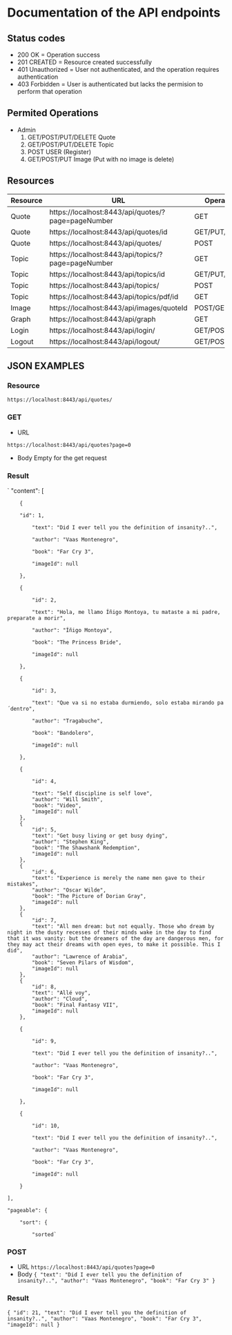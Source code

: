 # Documentation of the API endpoints

## Status codes

- 200 OK = Operation success
- 201 CREATED = Resource created successfully
- 401 Unauthorized = User not authenticated, and the operation requires authentication
- 403 Forbidden = User is authenticated but lacks the permision to perform that operation

## Permited Operations
- Admin
  1. GET/POST/PUT/DELETE Quote
  2. GET/POST/PUT/DELETE Topic
  3. POST USER (Register)
  4. GET/POST/PUT Image (Put with no image is delete)


## Resources

| Resource        | URL           | Operations  |
| --------------- |---------------| ------------|
| Quote           | https://localhost:8443/api/quotes/?page=pageNumber | GET |
| Quote           | https://localhost:8443/api/quotes/id      |   GET/PUT/DELETE |
| Quote           | https://localhost:8443/api/quotes/ |    POST |
| Topic           | https://localhost:8443/api/topics/?page=pageNumber | GET |
| Topic           | https://localhost:8443/api/topics/id      |   GET/PUT/DELETE |
| Topic           | https://localhost:8443/api/topics/ |    POST |
| Topic           | https://localhost:8443/api/topics/pdf/id | GET |
| Image           | https://localhost:8443/api/images/quoteId      |   POST/GET |
| Graph           | https://localhost:8443/api/graph | GET |
| Login           | https://localhost:8443/api/login/     |   GET/POST|
| Logout          | https://localhost:8443/api/logout/ |    GET/POST |

## JSON EXAMPLES

### Resource

`https://localhost:8443/api/quotes/`

### GET

- URL

`https://localhost:8443/api/quotes?page=0`

- Body
 Empty for the get request

### Result


 `  "content": [
 
        {
	
	    "id": 1,
	    
            "text": "Did I ever tell you the definition of insanity?..",
	    
            "author": "Vaas Montenegro",
	    
            "book": "Far Cry 3",
	    
            "imageId": null
	    
        },
	
        {
	
            "id": 2,
	    
            "text": "Hola, me llamo Íñigo Montoya, tu mataste a mi padre, preparate a morir",
	    
            "author": "Íñigo Montoya",
	    
            "book": "The Princess Bride",
	    
            "imageId": null
	    
        },
	
        {
	
            "id": 3,
	    
            "text": "Que va si no estaba durmiendo, solo estaba mirando pa´dentro",
	    
            "author": "Tragabuche",
	    
            "book": "Bandolero",
	    
            "imageId": null
	    
        },
	
        {
	
            "id": 4,
	    
            "text": "Self discipline is self love",
            "author": "Will Smith",
            "book": "Video",
            "imageId": null
        },
        {
            "id": 5,
            "text": "Get busy living or get busy dying",
            "author": "Stephen King",
            "book": "The Shawshank Redemption",
            "imageId": null
        },
        {
            "id": 6,
            "text": "Experience is merely the name men gave to their mistakes",
            "author": "Oscar Wilde",
            "book": "The Picture of Dorian Gray",
            "imageId": null
        },
        {
            "id": 7,
            "text": "All men dream: but not equally. Those who dream by night in the dusty recesses of their minds wake in the day to find that it was vanity: but the dreamers of the day are dangerous men, for they may act their dreams with open eyes, to make it possible. This I did",
            "author": "Lawrence of Arabia",
            "book": "Seven Pilars of Wisdom",
            "imageId": null
        },
        {
            "id": 8,
            "text": "Allé voy",
            "author": "Cloud",
            "book": "Final Fantasy VII",
            "imageId": null
        },
	
        {
	
            "id": 9,
	    
            "text": "Did I ever tell you the definition of insanity?..",
	    
            "author": "Vaas Montenegro",
	    
            "book": "Far Cry 3",
	    
            "imageId": null
	    
        },
	
        {
	
            "id": 10,
	    
            "text": "Did I ever tell you the definition of insanity?..",
	    
            "author": "Vaas Montenegro",
	    
            "book": "Far Cry 3",
	    
            "imageId": null
	    
        }
	
    ],
    
    "pageable": {
    
        "sort": {
	
            "sorted`
            
### POST

- URL
`https://localhost:8443/api/quotes?page=0`
- Body
`{
    "text": "Did I ever tell you the definition of insanity?..",
	"author": "Vaas Montenegro",
    "book": "Far Cry 3"
}`

### Result

`{
    "id": 21,
    "text": "Did I ever tell you the definition of insanity?..",
    "author": "Vaas Montenegro",
    "book": "Far Cry 3",
    "imageId": null
}`







